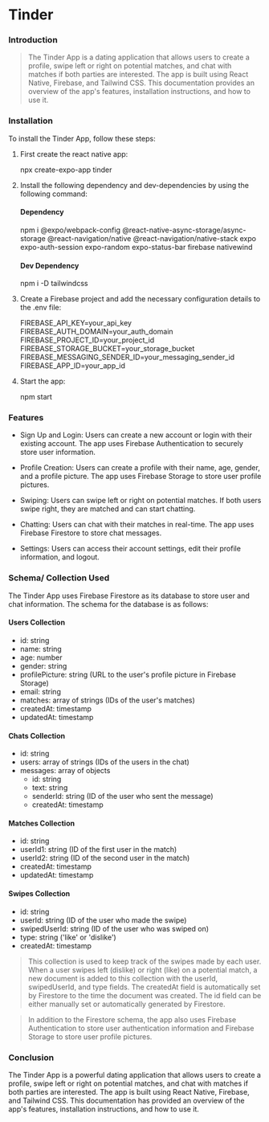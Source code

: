# Tinder 
### Introduction
> The Tinder App is a dating application that allows users to create a profile, swipe left or right on potential matches, and chat with matches if both parties are interested. The app is built using React Native, Firebase, and Tailwind CSS. This documentation provides an overview of the app's features, installation instructions, and how to use it.

### Installation
To install the Tinder App, follow these steps:

1) First create the react native app:
   
      npx create-expo-app tinder

2)  Install the following dependency and dev-dependencies by using the following command:
      
      #### Dependency
      npm i @expo/webpack-config @react-native-async-storage/async-storage @react-navigation/native @react-navigation/native-stack expo expo-auth-session expo-random expo-status-bar
      firebase nativewind

      #### Dev Dependency
      npm i -D tailwindcss

3) Create a Firebase project and add the necessary configuration details to the .env file:
   
      FIREBASE_API_KEY=your_api_key
      FIREBASE_AUTH_DOMAIN=your_auth_domain
      FIREBASE_PROJECT_ID=your_project_id
      FIREBASE_STORAGE_BUCKET=your_storage_bucket
      FIREBASE_MESSAGING_SENDER_ID=your_messaging_sender_id
      FIREBASE_APP_ID=your_app_id

4) Start the app:

      npm start


### Features
- Sign Up and Login:
Users can create a new account or login with their existing account. The app uses Firebase Authentication to securely store user information.

- Profile Creation:
Users can create a profile with their name, age, gender, and a profile picture. The app uses Firebase Storage to store user profile pictures.

- Swiping:
Users can swipe left or right on potential matches. If both users swipe right, they are matched and can start chatting.

- Chatting:
Users can chat with their matches in real-time. The app uses Firebase Firestore to store chat messages.

- Settings:
Users can access their account settings, edit their profile information, and logout.

### Schema/ Collection Used
The Tinder App uses Firebase Firestore as its database to store user and chat information. The schema for the database is as follows:

#### Users Collection
- id: string
- name: string
- age: number
- gender: string
- profilePicture: string (URL to the user's profile picture in Firebase Storage)
- email: string
- matches: array of strings (IDs of the user's matches)
- createdAt: timestamp
- updatedAt: timestamp

#### Chats Collection
- id: string
- users: array of strings (IDs of the users in the chat)
- messages: array of objects
  - id: string
  - text: string
  - senderId: string (ID of the user who sent the message)
  - createdAt: timestamp

#### Matches Collection
- id: string
- userId1: string (ID of the first user in the match)
- userId2: string (ID of the second user in the match)
- createdAt: timestamp
- updatedAt: timestamp

#### Swipes Collection
- id: string
- userId: string (ID of the user who made the swipe)
- swipedUserId: string (ID of the user who was swiped on)
- type: string ('like' or 'dislike')
- createdAt: timestamp

> This collection is used to keep track of the swipes made by each user. When a user swipes left (dislike) or right (like) on a potential match, a new document is added to this collection with the userId, swipedUserId, and type fields. The createdAt field is automatically set by Firestore to the time the document was created. The id field can be either manually set or automatically generated by Firestore.

> In addition to the Firestore schema, the app also uses Firebase Authentication to store user authentication information and Firebase Storage to store user profile pictures.

### Conclusion
The Tinder App is a powerful dating application that allows users to create a profile, swipe left or right on potential matches, and chat with matches if both parties are interested. The app is built using React Native, Firebase, and Tailwind CSS. This documentation has provided an overview of the app's features, installation instructions, and how to use it.
